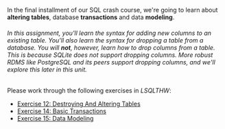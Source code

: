 In the final installment of our SQL crash course, we're going to learn about **altering tables**, database **transactions** and data **modeling**.

###### In this assignment, you'll learn the syntax for adding new columns to an existing table. You'll also learn the syntax for dropping a table from a database. You will **not**, however, learn how to drop columns from a table. This is because SQLite does not support dropping columns. More robust RDMS like PostgreSQL and its peers support dropping columns, and we'll explore this later in this unit.

Please work through the following exercises in *LSQLTHW*:

*   [Exercise 12: Destroying And Altering Tables](http://sql.learncodethehardway.org/book/ex12.html)
*   [Exercise 14: Basic Transactions](http://sql.learncodethehardway.org/book/ex14.html)
*   [Exercise 15: Data Modeling](http://sql.learncodethehardway.org/book/ex15.html)